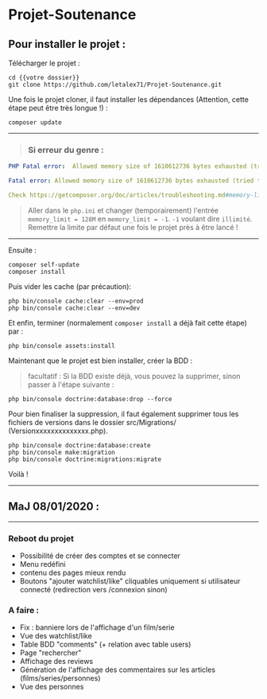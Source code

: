 # Projet-Soutenance

## Pour installer le projet : 

Télécharger le projet :
```bf
cd {{votre dossier}}
git clone https://github.com/letalex71/Projet-Soutenance.git
```

Une fois le projet cloner, il faut installer les dépendances (Attention, cette étape peut être très longue !) :
```bf
composer update
```
___
>### Si erreur du genre : 
```yaml
PHP Fatal error:  Allowed memory size of 1610612736 bytes exhausted (tried to allocate 67108864 bytes) in phar://C:/ProgramData/ComposerSetup/bin/composer.phar/src/Composer/DependencyResolver/Solver.php on line 223

Fatal error: Allowed memory size of 1610612736 bytes exhausted (tried to allocate 67108864 bytes) in phar://C:/ProgramData/ComposerSetup/bin/composer.phar/src/Composer/DependencyResolver/Solver.php on line 223

Check https://getcomposer.org/doc/articles/troubleshooting.md#memory-limit-errors for more info on how to handle out of memory errors
```
>Aller dans le `php.ini` et changer (temporairement) l'entrée `memory_limit = 128M` en `memory_limit = -1`. `-1` voulant dire `illimité`. Remettre la limite par défaut une fois le projet près à être lancé !
___
Ensuite :
```
composer self-update
composer install
```

Puis vider les cache (par précaution):
```bf
php bin/console cache:clear --env=prod
php bin/console cache:clear --env=dev
```


Et enfin, terminer (normalement `composer install` a déjà fait cette étape) par :
```bf
php bin/console assets:install
```

Maintenant que le projet est bien installer, créer la BDD : 

> facultatif : Si la BDD existe déjà, vous pouvez la supprimer, sinon passer à l'étape suivante :

```bf 
php bin/console doctrine:database:drop --force
```
Pour bien finaliser la suppression, il faut également supprimer tous les fichiers de versions dans le dossier src/Migrations/ (Versionxxxxxxxxxxxxxx.php).

```bf
php bin/console doctrine:database:create
php bin/console make:migration
php bin/console doctrine:migrations:migrate
```
Voilà !

***
## MaJ 08/01/2020 : 
***
### Reboot du projet
* Possibilité de créer des comptes et se connecter
* Menu redéfini
* contenu des pages mieux rendu
* Boutons "ajouter watchlist/like" cliquables uniquement si utilisateur connecté (redirection vers /connexion sinon)
	
### A faire : 
* Fix : banniere lors de l'affichage d'un film/serie
* Vue des watchlist/like
* Table BDD "comments" (+ relation avec table users)
* Page "rechercher"
* Affichage des reviews
* Génération de l'affichage des commentaires sur les articles (films/series/personnes)
* Vue des personnes
